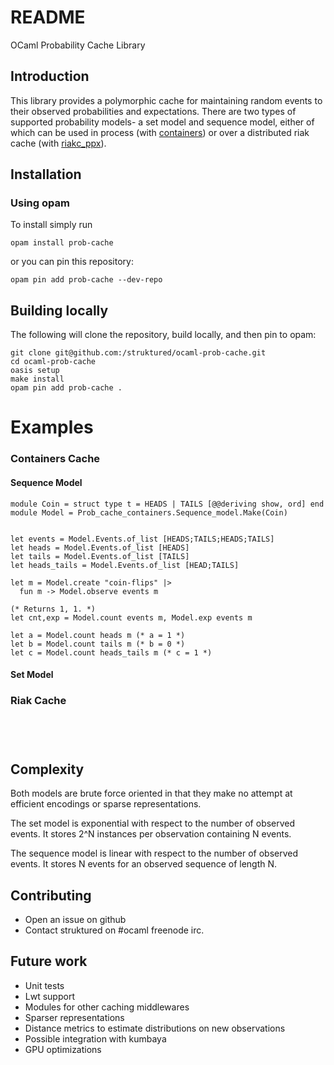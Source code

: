 # README #

OCaml Probability Cache Library
  
## Introduction ##

This library provides a polymorphic cache for maintaining random events to their observed probabilities and expectations. There are two types of supported probability models- a set model and sequence model, either of which can be used in process (with [containers](https://github.com/c-cube/containers)) or over a distributed riak cache (with [riakc_ppx](https://github.com/struktured/riakc_ppx)). 

## Installation ##

### Using opam

To install simply run
```
opam install prob-cache
```
or you can pin this repository:
```
opam pin add prob-cache --dev-repo
```

## Building locally

The following will clone the repository, build locally, and then pin to opam:

```
git clone git@github.com:/struktured/ocaml-prob-cache.git
cd ocaml-prob-cache
oasis setup
make install
opam pin add prob-cache .
```

# Examples

### Containers Cache

#### Sequence Model
```
module Coin = struct type t = HEADS | TAILS [@@deriving show, ord] end
module Model = Prob_cache_containers.Sequence_model.Make(Coin)


let events = Model.Events.of_list [HEADS;TAILS;HEADS;TAILS] 
let heads = Model.Events.of_list [HEADS] 
let tails = Model.Events.of_list [TAILS] 
let heads_tails = Model.Events.of_list [HEAD;TAILS] 

let m = Model.create "coin-flips" |>
  fun m -> Model.observe events m
  
(* Returns 1, 1. *)
let cnt,exp = Model.count events m, Model.exp events m

let a = Model.count heads m (* a = 1 *)
let b = Model.count tails m (* b = 0 *)
let c = Model.count heads_tails m (* c = 1 *)
```
#### Set Model

### Riak Cache
```




```

## Complexity ##

Both models are brute force oriented in that they make no attempt at efficient encodings or sparse representations. 

The set model is exponential with respect to the number of observed events. It stores 2^N instances per observation containing N events. 

The sequence model is linear with respect to the number of observed events. It stores N events for an observed sequence of length N.

## Contributing ##

 * Open an issue on github 
 * Contact struktured on \#ocaml freenode irc.

## Future work ##

 * Unit tests
 * Lwt support
 * Modules for other caching middlewares
 * Sparser representations
 * Distance metrics to estimate distributions on new observations
 * Possible integration with kumbaya
 * GPU optimizations

